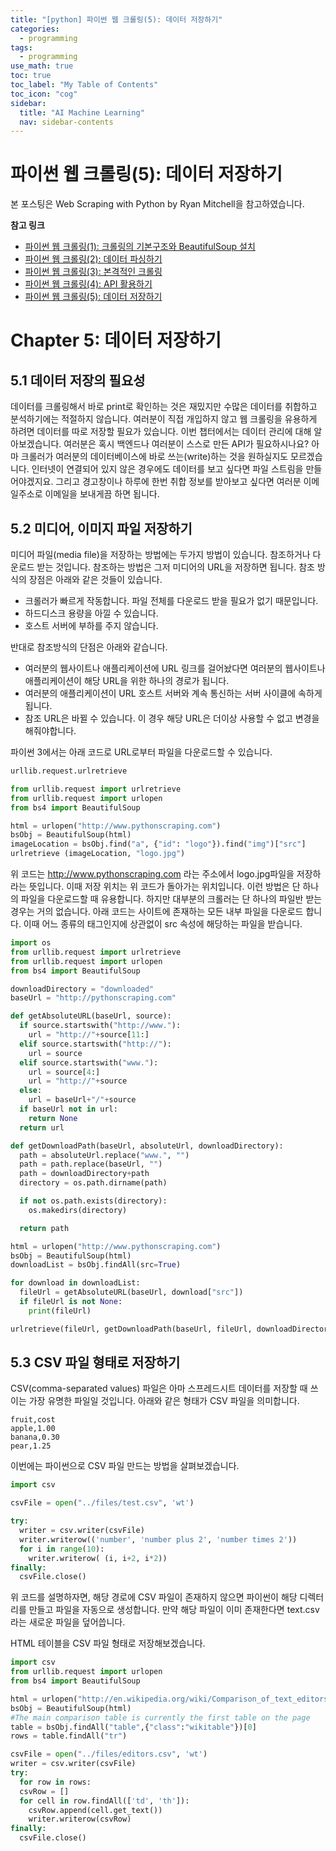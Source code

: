 ```yaml
---
title: "[python] 파이썬 웹 크롤링(5): 데이터 저장하기" 
categories:
  - programming
tags:
  - programming
use_math: true
toc: true
toc_label: "My Table of Contents"
toc_icon: "cog"
sidebar:
  title: "AI Machine Learning"
  nav: sidebar-contents
---
```


# 파이썬 웹 크롤링(5): 데이터 저장하기 

본 포스팅은 Web Scraping with Python by Ryan Mitchell을 참고하였습니다. 

**참고 링크**

* [파이썬 웹 크롤링(1): 크롤링의 기본구조와 BeautifulSoup 설치](https://losskatsu.github.io/programming/py-crawling01/)
* [파이썬 웹 크롤링(2): 데이터 파싱하기](https://losskatsu.github.io/programming/py-crawling02/)
* [파이썬 웹 크롤링(3): 본격적인 크롤링](https://losskatsu.github.io/programming/py-crawling03/)
* [파이썬 웹 크롤링(4): API 활용하기](https://losskatsu.github.io/programming/py-crawling04/) 
* [파이썬 웹 크롤링(5): 데이터 저장하기](https://losskatsu.github.io/programming/py-crawling05/) 


# Chapter 5: 데이터 저장하기 
 
## 5.1 데이터 저장의 필요성

데이터를 크롤링해서 바로 print로 확인하는 것은 재밌지만 수많은 데이터를 취합하고 분석하기에는 적절하지 않습니다. 
여러분이 직접 개입하지 않고 웹 크롤링을 유용하게 하려면 데이터를 따로 저장할 필요가 있습니다. 
이번 챕터에서는 데이터 관리에 대해 알아보겠습니다. 
여러분은 혹시 백엔드나 여러분이 스스로 만든 API가 필요하시나요? 
아마 크롤러가 여러분의 데이터베이스에 바로 쓰는(write)하는 것을 원하실지도 모르겠습니다. 
인터넷이 연결되어 있지 않은 경우에도 데이터를 보고 싶다면 파일 스트림을 만들어야겠지요. 
그리고 경고창이나 하루에 한번 취합 정보를 받아보고 싶다면 여러분 이메일주소로 이메일을 보내게끔 하면 됩니다. 


## 5.2 미디어, 이미지 파일 저장하기

미디어 파일(media file)을 저장하는 방법에는 두가지 방법이 있습니다. 
참조하거나 다운로드 받는 것입니다. 
참조하는 방법은 그저 미디어의 URL을 저장하면 됩니다. 
참조 방식의 장점은 아래와 같은 것들이 있습니다. 

* 크롤러가 빠르게 작동합니다. 파일 전체를 다운로드 받을 필요가 없기 때문입니다.
* 하드디스크 용량을 아낄 수 있습니다. 
* 호스트 서버에 부하를 주지 않습니다.

반대로 참조방식의 단점은 아래와 같습니다. 

* 여러분의 웹사이트나 애플리케이션에 URL 링크를 걸어놨다면 여러분의 웹사이트나 애플리케이션이 해당 URL을 위한 하나의 경로가 됩니다. 
* 여러분의 애플리케이션이 URL 호스트 서버와 계속 통신하는 서버 사이클에 속하게 됩니다. 
* 참조 URL은 바뀔 수 있습니다. 이 경우 해당 URL은 더이상 사용할 수 없고 변경을 해줘야합니다. 

파이썬 3에서는 아래 코드로 URL로부터 파일을 다운로드할 수 있습니다. 

```python
urllib.request.urlretrieve
```

```python
from urllib.request import urlretrieve
from urllib.request import urlopen
from bs4 import BeautifulSoup

html = urlopen("http://www.pythonscraping.com")
bsObj = BeautifulSoup(html)
imageLocation = bsObj.find("a", {"id": "logo"}).find("img")["src"]
urlretrieve (imageLocation, "logo.jpg")
```

위 코드는 http://www.pythonscraping.com 라는 주소에서 logo.jpg파일을 저장하라는 뜻입니다. 
이때 저장 위치는 위 코드가 돌아가는 위치입니다. 
이런 방법은 단 하나의 파일을 다운로드할 때 유용합니다. 
하지만 대부분의 크롤러는 단 하나의 파일반 받는 경우는 거의 없습니다. 
아래 코드는 사이트에 존재하는 모든 내부 파일을 다운로드 합니다. 
이때 어느 종류의 태그인지에 상관없이 src 속성에 해당하는 파일을 받습니다. 

```python
import os
from urllib.request import urlretrieve
from urllib.request import urlopen
from bs4 import BeautifulSoup

downloadDirectory = "downloaded"
baseUrl = "http://pythonscraping.com"

def getAbsoluteURL(baseUrl, source):
  if source.startswith("http://www."):
    url = "http://"+source[11:]
  elif source.startswith("http://"):
    url = source
  elif source.startswith("www."):
    url = source[4:]
    url = "http://"+source
  else:
    url = baseUrl+"/"+source
  if baseUrl not in url:
    return None
  return url

def getDownloadPath(baseUrl, absoluteUrl, downloadDirectory):
  path = absoluteUrl.replace("www.", "")
  path = path.replace(baseUrl, "")
  path = downloadDirectory+path
  directory = os.path.dirname(path)

  if not os.path.exists(directory):
    os.makedirs(directory)

  return path

html = urlopen("http://www.pythonscraping.com")
bsObj = BeautifulSoup(html)
downloadList = bsObj.findAll(src=True)

for download in downloadList:
  fileUrl = getAbsoluteURL(baseUrl, download["src"])
  if fileUrl is not None:
    print(fileUrl)

urlretrieve(fileUrl, getDownloadPath(baseUrl, fileUrl, downloadDirectory))
```

## 5.3 CSV 파일 형태로 저장하기

CSV(comma-separated values) 파일은 아마 스프레드시트 데이터를 저장할 때 쓰이는 가장 유명한 파일일 것입니다. 
아래와 같은 형태가 CSV 파일을 의미합니다. 

```csv
fruit,cost
apple,1.00
banana,0.30
pear,1.25
```

이번에는 파이썬으로 CSV 파일 만드는 방법을 살펴보겠습니다. 

```python
import csv

csvFile = open("../files/test.csv", 'wt')

try:
  writer = csv.writer(csvFile)
  writer.writerow(('number', 'number plus 2', 'number times 2'))
  for i in range(10):
    writer.writerow( (i, i+2, i*2))
finally:
  csvFile.close()
```

위 코드를 설명하자면, 해당 경로에 CSV 파일이 존재하지 않으면 
파이썬이 해당 디렉터리를 만들고 파일을 자동으로 생성합니다. 
만약 해당 파일이 이미 존재한다면 text.csv라는 새로운 파일을 덮어씁니다. 

HTML 테이블을 CSV 파일 형태로 저장해보겠습니다.

```python
import csv
from urllib.request import urlopen
from bs4 import BeautifulSoup

html = urlopen("http://en.wikipedia.org/wiki/Comparison_of_text_editors")
bsObj = BeautifulSoup(html)
#The main comparison table is currently the first table on the page
table = bsObj.findAll("table",{"class":"wikitable"})[0]
rows = table.findAll("tr")

csvFile = open("../files/editors.csv", 'wt')
writer = csv.writer(csvFile)
try:
  for row in rows:
  csvRow = []
  for cell in row.findAll(['td', 'th']):
    csvRow.append(cell.get_text())
    writer.writerow(csvRow)
finally:
  csvFile.close()
```

